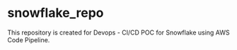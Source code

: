 # snowflake_repo

This repository is created for Devops - CI/CD POC for Snowflake using AWS Code Pipeline.
